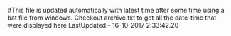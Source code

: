 #This file is updated automatically with latest time after some time using a bat file from windows. Checkout archive.txt to get all the date-time that were displayed here
LastUpdated:- 16-10-2017  2:33:42.20 
